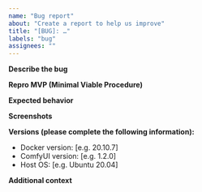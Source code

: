 ```yaml
---
name: "Bug report"
about: "Create a report to help us improve"
title: "[BUG]: …"
labels: "bug"
assignees: ""
---
```


**Describe the bug**

<!-- A clear and concise description of what the bug is.-->

**Repro MVP (Minimal Viable Procedure)**

<!-- Provide a minimal reproduction procedure.
      Include a simple set of steps or a small script that can reproduce the issue.
      Attach or link any relevant configuration files or Dockerfiles.
-->

**Expected behavior**

<!-- A clear and concise description of what you expected to happen. -->

**Screenshots**

<!-- If applicable, add screenshots to help explain your problem. -->

**Versions (please complete the following information):**

- Docker version: [e.g. 20.10.7]
- ComfyUI version: [e.g. 1.2.0]
- Host OS: [e.g. Ubuntu 20.04]

**Additional context**

<!-- Add any other context about the problem here, such as specific Docker commands or settings used. -->
